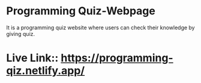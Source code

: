 # Programming Quiz-Webpage
It is a programming quiz website where users can check their knowledge by giving quiz.
# Live Link:: https://programming-qiz.netlify.app/
